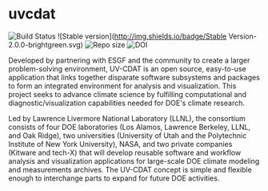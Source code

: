 uvcdat
======
![Build Status](https://travis-ci.org/OpenGeoscience/geojs.svg?branch=master)
![Stable version](http://img.shields.io/badge/Stable Version-2.0.0-brightgreen.svg)
![Repo size](https://reposs.herokuapp.com/?path=UV-CDAT/uvcdat)
![DOI](http://img.shields.io/badge/DOI-10.5281/zenodo.12251-blue.svg)

Developed by partnering with ESGF and the community to create a larger problem-solving environment, UV-CDAT is an open source, easy-to-use application that links together disparate software subsystems and packages to form an integrated environment for analysis and visualization. This project seeks to advance climate science by fulfilling computational and diagnostic/visualization capabilities needed for DOE's climate research.

Led by Lawrence Livermore National Laboratory (LLNL), the consortium consists of four DOE laboratories (Los Alamos, Lawrence Berkeley, LLNL, and Oak Ridge), two universities (University of Utah and the Polytechnic Institute of New York University), NASA, and two private companies (Kitware and tech-X) that will develop reusable software and workflow analysis and visualization applications for large-scale DOE climate modeling and measurements archives. The UV-CDAT concept is simple and flexible enough to interchange parts to expand for future DOE activities.
